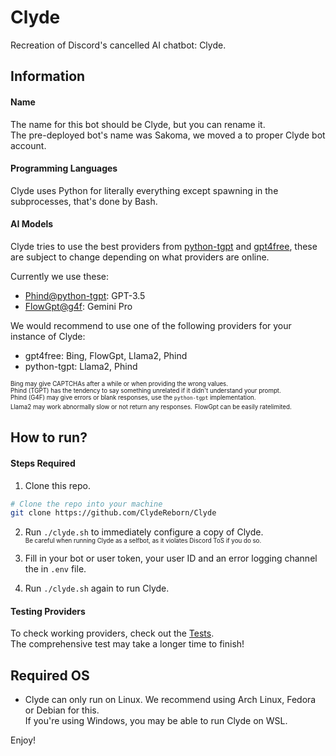 # Clyde
Recreation of Discord's cancelled AI chatbot: Clyde.

## Information
#### Name
The name for this bot should be Clyde, but you can rename it.<br>
The pre-deployed bot's name was Sakoma, we moved a to proper Clyde bot account.

#### Programming Languages
Clyde uses Python for literally everything except spawning in the subprocesses, that's done by Bash.

#### AI Models
Clyde tries to use the best providers from [python-tgpt](https://github.com/Simatwa/python-tgpt) and [gpt4free](https://github.com/xtekky/gpt4free), these are subject to change depending on what providers are online.

Currently we use these:
- [Phind@python-tgpt](https://github.com/Simatwa/python-tgpt/blob/main/src/pytgpt/phind/main.py): GPT-3.5
- [FlowGpt@g4f](https://github.com/xtekky/gpt4free/blob/main/g4f/Provider/FlowGpt.py): Gemini Pro

We would recommend to use one of the following providers for your instance of Clyde:
- gpt4free: Bing, FlowGpt, Llama2, Phind
- python-tgpt: Llama2, Phind

<sub><sup>Bing may give CAPTCHAs after a while or when providing the wrong values.</sub></sup><br>
<sub><sup>Phind (TGPT) has the tendency to say something unrelated if it didn't understand your prompt.</sub></sup><br>
<sub><sup>Phind (G4F) may give errors or blank responses, use the `python-tgpt` implementation.</sub></sup><br>
<sub><sup>Llama2 may work abnormally slow or not return any responses.</sub></sup>
<sub><sup>FlowGpt can be easily ratelimited.</sub></sup>

## How to run?
#### Steps Required
1. Clone this repo.
```sh
# Clone the repo into your machine
git clone https://github.com/ClydeReborn/Clyde
```

2. Run `./clyde.sh` to immediately configure a copy of Clyde.<br>
<sub><sup>Be careful when running Clyde as a selfbot, as it violates Discord ToS if you do so.</sub></sup>

3. Fill in your bot or user token, your user ID and an error logging channel the in `.env` file.

4. Run `./clyde.sh` again to run Clyde.
#### Testing Providers
To check working providers, check out the [Tests](https://github.com/ClydeReborn/Tests).<br>
The comprehensive test may take a longer time to finish!

## Required OS
* Clyde can only run on Linux. We recommend using Arch Linux, Fedora or Debian for this.<br>
If you're using Windows, you may be able to run Clyde on WSL.

Enjoy!
